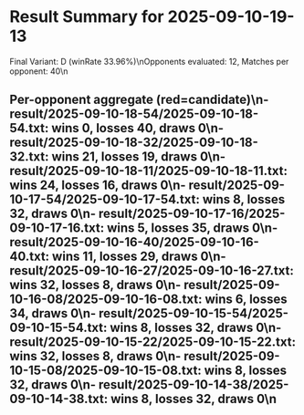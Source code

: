 # Result Summary for 2025-09-10-19-13

Final Variant: D (winRate 33.96%)\nOpponents evaluated: 12, Matches per opponent: 40\n
## Per-opponent aggregate (red=candidate)\n- result/2025-09-10-18-54/2025-09-10-18-54.txt: wins 0, losses 40, draws 0\n- result/2025-09-10-18-32/2025-09-10-18-32.txt: wins 21, losses 19, draws 0\n- result/2025-09-10-18-11/2025-09-10-18-11.txt: wins 24, losses 16, draws 0\n- result/2025-09-10-17-54/2025-09-10-17-54.txt: wins 8, losses 32, draws 0\n- result/2025-09-10-17-16/2025-09-10-17-16.txt: wins 5, losses 35, draws 0\n- result/2025-09-10-16-40/2025-09-10-16-40.txt: wins 11, losses 29, draws 0\n- result/2025-09-10-16-27/2025-09-10-16-27.txt: wins 32, losses 8, draws 0\n- result/2025-09-10-16-08/2025-09-10-16-08.txt: wins 6, losses 34, draws 0\n- result/2025-09-10-15-54/2025-09-10-15-54.txt: wins 8, losses 32, draws 0\n- result/2025-09-10-15-22/2025-09-10-15-22.txt: wins 32, losses 8, draws 0\n- result/2025-09-10-15-08/2025-09-10-15-08.txt: wins 8, losses 32, draws 0\n- result/2025-09-10-14-38/2025-09-10-14-38.txt: wins 8, losses 32, draws 0\n